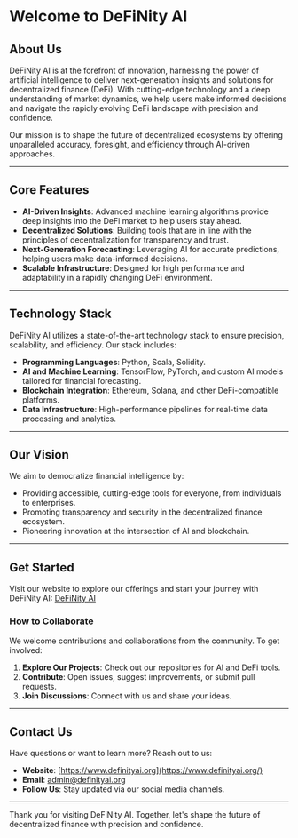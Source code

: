 # Welcome to DeFiNity AI

## About Us
DeFiNity AI is at the forefront of innovation, harnessing the power of artificial intelligence to deliver next-generation insights and solutions for decentralized finance (DeFi). With cutting-edge technology and a deep understanding of market dynamics, we help users make informed decisions and navigate the rapidly evolving DeFi landscape with precision and confidence.

Our mission is to shape the future of decentralized ecosystems by offering unparalleled accuracy, foresight, and efficiency through AI-driven approaches.

---

## Core Features

- **AI-Driven Insights**: Advanced machine learning algorithms provide deep insights into the DeFi market to help users stay ahead.
- **Decentralized Solutions**: Building tools that are in line with the principles of decentralization for transparency and trust.
- **Next-Generation Forecasting**: Leveraging AI for accurate predictions, helping users make data-informed decisions.
- **Scalable Infrastructure**: Designed for high performance and adaptability in a rapidly changing DeFi environment.

---

## Technology Stack

DeFiNity AI utilizes a state-of-the-art technology stack to ensure precision, scalability, and efficiency. Our stack includes:

- **Programming Languages**: Python, Scala, Solidity.
- **AI and Machine Learning**: TensorFlow, PyTorch, and custom AI models tailored for financial forecasting.
- **Blockchain Integration**: Ethereum, Solana, and other DeFi-compatible platforms.
- **Data Infrastructure**: High-performance pipelines for real-time data processing and analytics.

---

## Our Vision
We aim to democratize financial intelligence by:
- Providing accessible, cutting-edge tools for everyone, from individuals to enterprises.
- Promoting transparency and security in the decentralized finance ecosystem.
- Pioneering innovation at the intersection of AI and blockchain.

---

## Get Started

Visit our website to explore our offerings and start your journey with DeFiNity AI: [DeFiNity AI](https://www.definityai.org/)

### How to Collaborate
We welcome contributions and collaborations from the community. To get involved:
1. **Explore Our Projects**: Check out our repositories for AI and DeFi tools.
2. **Contribute**: Open issues, suggest improvements, or submit pull requests.
3. **Join Discussions**: Connect with us and share your ideas.

---

## Contact Us

Have questions or want to learn more? Reach out to us:
- **Website**: [https://www.definityai.org](https://www.definityai.org/)
- **Email**: admin@definityai.org
- **Follow Us**: Stay updated via our social media channels.

---

Thank you for visiting DeFiNity AI. Together, let's shape the future of decentralized finance with precision and confidence.
